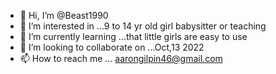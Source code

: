 - 👋 Hi, I’m @Beast1990
- 👀 I’m interested in ...9 to 14 yr old girl babysitter or teaching
- 🌱 I’m currently learning ...that little girls are easy to use
- 💞️ I’m looking to collaborate on ...Oct,13 2022
- 📫 How to reach me ... aarongilpin46@gmail.com

<!---
Beast1990/Beast1990 is a ✨ special ✨ repository because its `README.md` (this file) appears on your GitHub profile.
You can click the Preview link to take a look at your changes.
--->

